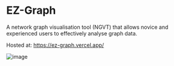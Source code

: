 # EZ-Graph

A network graph visualisation tool (NGVT) that allows novice and experienced users to effectively analyse graph data.

Hosted at: https://ez-graph.vercel.app/

![image](https://github.com/user-attachments/assets/a7844dce-638a-4434-b7b3-fe42d737d603)
